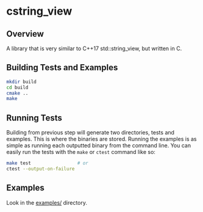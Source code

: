 # cstring_view

## Overview

A library that is very similar to C++17 std::string_view, but written in C.

## Building Tests and Examples
```bash
mkdir build
cd build
cmake ..
make
```

## Running Tests
Building from previous step will generate two directories, tests and examples. This is where the binaries are stored. Running the examples is as simple as running each outputted binary from the command line. You can easily run the tests with the `make` or `ctest` command like so:
```bash
make test                 # or
ctest --output-on-failure
```


## Examples
Look in the [examples/](examples) directory.

